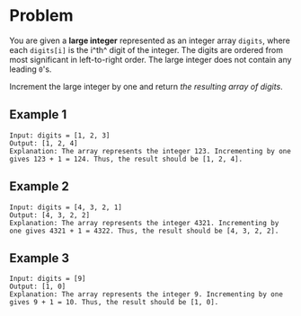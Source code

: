 # Problem
You are given a **large integer** represented as an integer array `digits`, where each `digits[i]` is the i^th^ digit of the integer. The digits are ordered from most significant in left-to-right order. The large integer does not contain any leading `0`'s.

Increment the large integer by one and return *the resulting array of digits*.

## Example 1
```
Input: digits = [1, 2, 3]
Output: [1, 2, 4]
Explanation: The array represents the integer 123. Incrementing by one gives 123 + 1 = 124. Thus, the result should be [1, 2, 4].
```
## Example 2
```
Input: digits = [4, 3, 2, 1]
Output: [4, 3, 2, 2]
Explanation: The array represents the integer 4321. Incrementing by one gives 4321 + 1 = 4322. Thus, the result should be [4, 3, 2, 2].
```
## Example 3
```
Input: digits = [9]
Output: [1, 0]
Explanation: The array represents the integer 9. Incrementing by one gives 9 + 1 = 10. Thus, the result should be [1, 0].
```